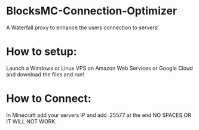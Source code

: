 # BlocksMC-Connection-Optimizer
A Waterfall proxy to enhance the users connection to servers!

# How to setup:
Launch a Windows or Linux VPS on Amazon Web Services or Google Cloud and download the files and run!

# How to Connect:
In Minecraft add your servers IP and add :25577 at the end NO SPACES OR IT WILL NOT WORK.
